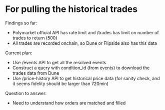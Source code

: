 # For pulling the historical trades

Findings so far:

- Polymarket official API has rate limit and /trades has limit on number of trades to return (500)
- All trades are recorded onchain, so Dune or Flipside also has this data

Current plan:

- Use /events API to get all the resolved events
- Construct a query with condition_id (from events) to download the trades data from Dune
- Use /price-history API to get historical price data (for sanity check, and it seems fidelity should be larger than 720min)

Question to answer:

- Need to understand how orders are matched and filled